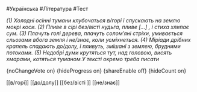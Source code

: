 #Українська #Література #Тест

*(1) Холодні осінні тумани клубочаться в/горі і спускають на землю мокрі коси. (2) Пливе в сірі без/вісті нудьга, пливе […] , і стиха хлипає сум. (3) Плачуть голі дерева, плачуть солом’яні стріхи, умивається сльозами вбога земля і не/знає, коли усміхнеться. (4) Міріади дрібних крапель спадають до/долу, і пливуть, змішані з землею, брудними потоками. (5) Недобрі думи крутяться тут, над головою, висять хмарами, котяться туманом.У тексті окремо треба писати*

{noChangeVote on}
{hideProgress on}
{shareEnable off}
{hideCount on}

[[в/горі]]
[[до/долу]]
[[без/вісті ]]
[[не/знає]]
